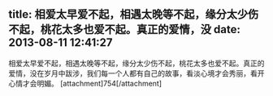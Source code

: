 title: 相爱太早爱不起，相遇太晚等不起，缘分太少伤不起，桃花太多也爱不起。真正的爱情，没
date: 2013-08-11 12:41:27
---

相爱太早爱不起，相遇太晚等不起，缘分太少伤不起，桃花太多也爱不起。真正的爱情，没在岁月中跋涉，我们每一个人都有自己的故事，看淡心境才会秀丽，看开心情才会明媚。
[attachment]754[/attachment]